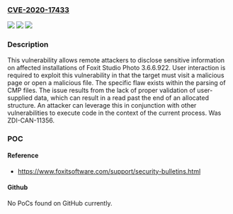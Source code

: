 ### [CVE-2020-17433](https://cve.mitre.org/cgi-bin/cvename.cgi?name=CVE-2020-17433)
![](https://img.shields.io/static/v1?label=Product&message=Studio%20Photo&color=blue)
![](https://img.shields.io/static/v1?label=Version&message=n%2Fa&color=blue)
![](https://img.shields.io/static/v1?label=Vulnerability&message=CWE-125%3A%20Out-of-bounds%20Read&color=brighgreen)

### Description

This vulnerability allows remote attackers to disclose sensitive information on affected installations of Foxit Studio Photo 3.6.6.922. User interaction is required to exploit this vulnerability in that the target must visit a malicious page or open a malicious file. The specific flaw exists within the parsing of CMP files. The issue results from the lack of proper validation of user-supplied data, which can result in a read past the end of an allocated structure. An attacker can leverage this in conjunction with other vulnerabilities to execute code in the context of the current process. Was ZDI-CAN-11356.

### POC

#### Reference
- https://www.foxitsoftware.com/support/security-bulletins.html

#### Github
No PoCs found on GitHub currently.

